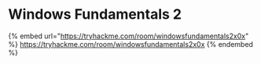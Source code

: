# Windows Fundamentals 2

{% embed url="https://tryhackme.com/room/windowsfundamentals2x0x" %}
https://tryhackme.com/room/windowsfundamentals2x0x
{% endembed %}


